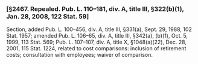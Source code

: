 ### [§2467. Repealed. Pub. L. 110–181, div. A, title III, §322(b)(1), Jan. 28, 2008, 122 Stat. 59] ###

Section, added Pub. L. 100–456, div. A, title III, §331(a), Sept. 29, 1988, 102 Stat. 1957; amended Pub. L. 106–65, div. A, title III, §342(a), (b)(1), Oct. 5, 1999, 113 Stat. 569; Pub. L. 107–107, div. A, title X, §1048(a)(22), Dec. 28, 2001, 115 Stat. 1224, related to cost comparisons: inclusion of retirement costs; consultation with employees; waiver of comparison.
